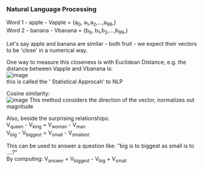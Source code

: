 ### Natural Language Processing  
Word 1 - apple - Vapple = {a<sub>0</sub>, a<sub>1</sub>,a<sub>2</sub>,...,a<sub>99</sub>,}  
Word 2 - banana - Vbanana = {b<sub>0</sub>, b<sub>1</sub>,b<sub>2</sub>,...,b<sub>99</sub>,}

Let's say apple and banana are similar - both fruit - we expect their vectors to be 'close' in a numerical way.    

One way to measure this closeness is with Euclidean Distance; e.g. the distance between Vapple and Vbanana is:  
![image](https://github.com/user-attachments/assets/732e6a5c-4ff1-497c-a7eb-60468895ab9e)  
this is called the ' Statistical Approcah' to NLP   

Cosine similarity:  
![image](https://github.com/user-attachments/assets/a29f188c-7aea-48e4-8aa7-1e2b44db0b3f)
This method considers the direction of the vector, normalizes out magnitude  

Also, beside the surprising relationships:  
V<sub>queen</sub> - V<sub>king</sub> = V<sub>woman</sub> - V<sub>man</sub>  
V<sub>big</sub> - V<sub>biggest</sub> = V<sub>small</sub> - V<sub>smallest</sub>  

This can be used to answer a question like: "big is to biggest as small is to ....?"  
By computing: V<sub>answer</sub> = V<sub>biggest</sub> - V<sub>big</sub> + V<sub>small</sub>
